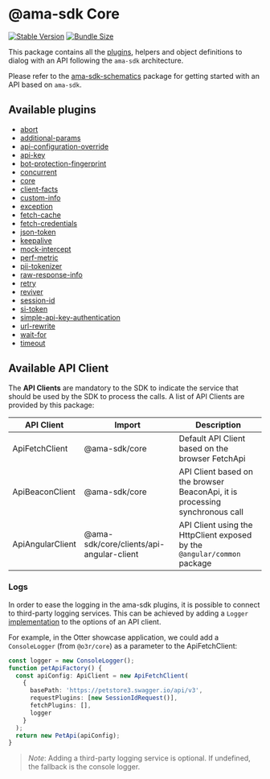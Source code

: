 # @ama-sdk Core

[![Stable Version](https://img.shields.io/npm/v/@ama-sdk/core?style=for-the-badge)](https://www.npmjs.com/package/@ama-sdk/core)
[![Bundle Size](https://img.shields.io/bundlephobia/min/@ama-sdk/core?color=green&style=for-the-badge)](https://www.npmjs.com/package/@ama-sdk/core)

This package contains all the [plugins](https://github.com/AmadeusITGroup/otter/tree/main/packages/%40ama-sdk/core/src/plugins), helpers and object definitions to dialog with an API following the `ama-sdk` architecture.

Please refer to the [ama-sdk-schematics](../schematics/README.md) package for getting started with an API based on `ama-sdk`.

## Available plugins

- [abort](https://github.com/AmadeusITGroup/otter/tree/main/packages/%40ama-sdk/core/src/plugins/abort)
- [additional-params](https://github.com/AmadeusITGroup/otter/tree/main/packages/%40ama-sdk/core/src/plugins/additional-params)
- [api-configuration-override](https://github.com/AmadeusITGroup/otter/tree/main/packages/%40ama-sdk/core/src/plugins/api-configuration-override)
- [api-key](https://github.com/AmadeusITGroup/otter/tree/main/packages/%40ama-sdk/core/src/plugins/api-key)
- [bot-protection-fingerprint](https://github.com/AmadeusITGroup/otter/tree/main/packages/%40ama-sdk/core/src/plugins/bot-protection-fingerprint)
- [concurrent](https://github.com/AmadeusITGroup/otter/tree/main/packages/%40ama-sdk/core/src/plugins/concurrent)
- [core](https://github.com/AmadeusITGroup/otter/tree/main/packages/%40ama-sdk/core/src/plugins/core)
- [client-facts](https://github.com/AmadeusITGroup/otter/tree/main/packages/%40ama-sdk/core/src/plugins/client-facts)
- [custom-info](https://github.com/AmadeusITGroup/otter/tree/main/packages/%40ama-sdk/core/src/plugins/custom-info)
- [exception](https://github.com/AmadeusITGroup/otter/tree/main/packages/%40ama-sdk/core/src/plugins/exception)
- [fetch-cache](https://github.com/AmadeusITGroup/otter/tree/main/packages/%40ama-sdk/core/src/plugins/fetch-cache)
- [fetch-credentials](https://github.com/AmadeusITGroup/otter/tree/main/packages/%40ama-sdk/core/src/plugins/fetch-credentials)
- [json-token](https://github.com/AmadeusITGroup/otter/tree/main/packages/%40ama-sdk/core/src/plugins/json-token)
- [keepalive](https://github.com/AmadeusITGroup/otter/tree/main/packages/%40ama-sdk/core/src/plugins/keepalive)
- [mock-intercept](https://github.com/AmadeusITGroup/otter/tree/main/packages/%40ama-sdk/core/src/plugins/mock-intercept)
- [perf-metric](https://github.com/AmadeusITGroup/otter/tree/main/packages/%40ama-sdk/core/src/plugins/perf-metric)
- [pii-tokenizer](https://github.com/AmadeusITGroup/otter/tree/main/packages/%40ama-sdk/core/src/plugins/pii-tokenizer)
- [raw-response-info](https://github.com/AmadeusITGroup/otter/tree/main/packages/%40ama-sdk/core/src/plugins/raw-response-info)
- [retry](https://github.com/AmadeusITGroup/otter/tree/main/packages/%40ama-sdk/core/src/plugins/retry)
- [reviver](https://github.com/AmadeusITGroup/otter/tree/main/packages/%40ama-sdk/core/src/plugins/reviver)
- [session-id](https://github.com/AmadeusITGroup/otter/tree/main/packages/%40ama-sdk/core/src/plugins/session-id)
- [si-token](https://github.com/AmadeusITGroup/otter/tree/main/packages/%40ama-sdk/core/src/plugins/si-token)
- [simple-api-key-authentication](https://github.com/AmadeusITGroup/otter/tree/main/packages/%40ama-sdk/core/src/plugins/simple-api-key-authentication)
- [url-rewrite](https://github.com/AmadeusITGroup/otter/tree/main/packages/%40ama-sdk/core/src/plugins/url-rewrite)
- [wait-for](https://github.com/AmadeusITGroup/otter/tree/main/packages/%40ama-sdk/core/src/plugins/wait-for)
- [timeout](https://github.com/AmadeusITGroup/otter/tree/main/packages/%40ama-sdk/core/src/plugins/timeout)

## Available API Client

The **API Clients** are mandatory to the SDK to indicate the service that should be used by the SDK to process the calls.
A list of API Clients are provided by this package:

| API Client       | Import                                   | Description                                                                    |
|------------------|------------------------------------------|--------------------------------------------------------------------------------|
| ApiFetchClient   | @ama-sdk/core                            | Default API Client based on the browser FetchApi                               |
| ApiBeaconClient  | @ama-sdk/core                            | API Client based on the browser BeaconApi, it is processing synchronous call   |
| ApiAngularClient | @ama-sdk/core/clients/api-angular-client | API Client using the HttpClient exposed by the `@angular/common` package       |

### Logs

In order to ease the logging in the ama-sdk plugins, it is possible to connect to third-party logging services.
This can be achieved by adding a `Logger` [implementation](https://github.com/AmadeusITGroup/otter/tree/main/packages/%40ama-sdk/core/src/fwk/logger.ts) to the options of an API client.

For example, in the Otter showcase application, we could add a `ConsoleLogger` (from `@o3r/core`) as a parameter to the ApiFetchClient:

```typescript
const logger = new ConsoleLogger();
function petApiFactory() {
  const apiConfig: ApiClient = new ApiFetchClient(
    {
      basePath: 'https://petstore3.swagger.io/api/v3',
      requestPlugins: [new SessionIdRequest()],
      fetchPlugins: [],
      logger
    }
  );
  return new PetApi(apiConfig);
}
```

> *Note*: Adding a third-party logging service is optional. If undefined, the fallback is the console logger.
